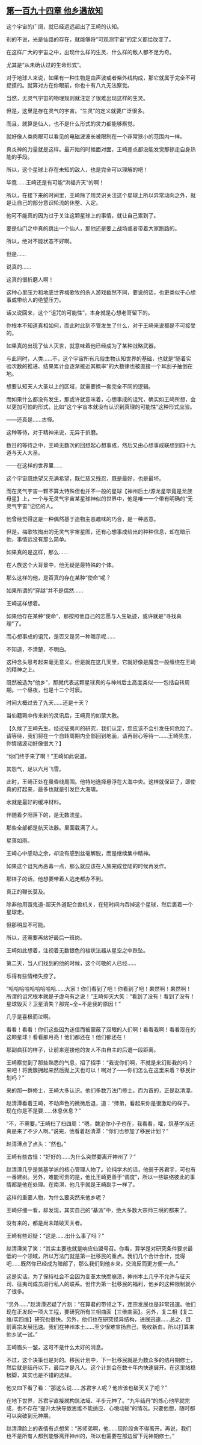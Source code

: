 ## [第一百九十四章 他乡遇故知](https://www.xxbiquge.com/11_11207/9224625.html)


  这个宇宙的广阔，就已经远远超出了王崎的认知。

  别的不说，光是仙路的存在，就能够将“可观测宇宙”的定义都给改变了。

  在这样广大的宇宙之中，出现什么样的生灵、什么样的敌人都不足为奇。

  尤其是“从未确认过的生命形式”。

  对于地球人来说，如果有一种生物是由声波或者紫外线构成，那它就属于完全不可捉摸的。就算对方在你眼前，你也十有八九无法察觉。

  当然，无灵气宇宙的物理规则就注定了很难出现这样的生灵。

  但是，这里是存在灵气的宇宙。“生灵”的定义就要广泛很多。

  而且，就算是仙人，也不是什么形式的灵力都能够察觉。

  就好像人类肉眼可以看见的电磁波波长被限制在一个非常狭小的范围内一样。

  真炎神的力量就是这样。最开始的时候面对面，王崎差点都没能发觉那掠走自身热能的手段。

  所以，这个星球上存在未知的敌人，也是完全可以理解的吧！

  毕竟……王崎还是有可能“洪福齐天”的啊！

  所以，在接下来的时间里，王崎除了用灵识关注这个星球上所以异常动向之外，就是让自己的部分意识轮流的休整、入定。

  他可不能真的因为过于关注这颗星球上的事情，就让自己累到了。

  要是仙门之中真的跳出一个仙人，那他还是要上战场或者带着大家跑路的。

  所以，绝对不能状态不好啊。

  但是……

  说真的……

  这真的很折磨人啊！

  这种心里压力和地底世界梅歌牧的杀人游戏截然不同，要说的话，也更类似于心想事成带给人的绝望压力。

  话又说回来，这个“诅咒的可能性”，本身就是心想老哥留下的。

  你根本不知道真相如何，而此时此刻不管发生了什么，对于王崎来说都是不可接受的。

  如果真的出现了仙人灭世，就意味着他已经成为了某种战略武器。

  与此同时，人类……不，这个宇宙所有凡俗生物认知世界的基础，也就是“随着实验次数的推进、结果累计会逐渐接近其概率”的大数律也被直接一个耳刮子抽倒在地。

  想要认知天人大圣以上的区域，就需要换一套完全不同的逻辑。

  而如果什么都没有发生，那或许就意味着，心想事成的诅咒，确实如王崎所想，会以更加可怕的形式，比如“这个宇宙本就没有认识到真理的可能性”这种形式应验。

  ——还真是……古怪。

  这种等待，对于精神来说，无异于折磨。

  数日的等待之中，王崎无数次的回想起心想事成，然后又由心想事成联想到四十九道与天人大圣。

  ——在这样的世界里……

  这个宇宙既绝望又充满希望，既仁慈又残忍，既是最好，也是最坏。

  而在灵气宇宙一颗不算太特殊但也并不一般的星球【神州后土/源龙星毕竟是龙族母星】上，一个与无灵气宇宙某星球神似的世界中，他是唯一一个带有明确的“无灵气宇宙”记忆的人。

  他曾经觉得这是一种偶然基于造物主恶趣味的巧合，是一种恶意。

  但是，梅歌牧掏出的无灵气宇宙星图，还有心想事成给出的种种信息，却在暗示他，事情远没有那么简单。

  如果真的是这样，那么……

  在人族这个大背景中，他无疑是最特殊的个体。

  那么这样的他，是否真的存在某种“使命”呢？

  如果所谓的“穿越”并不是偶然……

  王崎这样想着。

  如果他存在某种“使命”，那按照他自己的志愿与人生轨迹，或许就是“寻找真理”了。

  而心想事成的诅咒，是否又是另一种暗示呢……

  不知道，不清楚，不明白。

  这种念头思考起来毫无意义。但是就在这几天里，它就好像是魔念一般缠绕在王崎的精神之上。

  既然被选为“他乡”，那就代表这颗星球真的与神州后土高度类似——包括自转周期。一个昼夜，也是十二个时辰。

  时间大概过去了九天……还是十天？

  当仙籍珮中传来新的灵讯后，王崎真的如蒙大赦。

  【久候了王崎先生。经过征夷司的研究，我们认定，您应该不会引发任何危险了。请等待，我们将在一个自转周期内全部回到地面，请再耐心等待一……王崎先生，你情绪波动好像很大？】

  “你们终于来了啊！”王崎如此说道。

  其怨气，足以六月飞雪。

  此时，王崎正处在晨昏线周围。他特地选择悬浮在大海中央。这样就保证了，即使真的打起来，最多也就是引发巨大海啸。

  水就是最好的缓冲材料。

  伴随着夕阳落下的，是无数流星。

  那些全部都是航天法器。里面载满了人。

  星落如雨。

  王崎心中感动之余，却没有感到丝毫解脱，而是继续集中精神。

  如果这个诅咒再恶毒一点，那么就应该在人族完成登陆的时候再发作。

  那样子的话，他想要带着人逃走都办不到。

  真正的鞭长莫及。

  除非他用饿鬼道-超天外道配合兽机关，在短时间内吞掉这个星球，然后裹着一个星球走。

  但那明显不可能。

  所以，还需要再站好最后一班岗。

  王崎如此想着，注视着无数银色的梭状法器从星空之中跌坠。

  第二天，当人们找到的他的时候，这个可敬的人已经……

  乐得有些情绪失控了。

  “哈哈哈哈哈哈哈哈哈……大家！你们看到了吧！你看到了吧！果然啊！果然啊！所谓的诅咒根本就是子虚乌有之说！”王崎仰天大笑：“看到了没有！看到了没有！星球毁灭？卫星消失？那完~全~不是我的原因！”

  几乎是喜极而泣啊。

  看看！看看！你们这些因为迷信而被蒙蔽了双眼的人们啊！看看我啊！看看现在的这颗星球！看看那月亮！他们都还在！他们都还在！

  那副疯狂的样子，让前来迎接他的友人不由自主的后退一段距离。

  王崎察觉到了那些熟悉的气息，招了招手：“我说你们啊，不就是来幻影我的吗？来吧！将我簇拥起来然后抛上天也可以！啊对了——你们怎么在这里来着？移民计划吗？”

  来的那一群修士，王崎大多认识。他们多数万法门修士。而为首的，正是赵清潭。

  赵清潭看着王崎，不动声色的微微后退，道：“师弟，看起来你是很激动的样子。现在你是不是要……休息休息？”

  “不，不需要。”王崎扫了扫四周：“嗯，魏沧你小子也在，我看看，嚯，筑基学派还真是来了不少人啊。”说完，他看着赵清潭：“你们也参加了移民计划？”

  赵清潭点了点头：“然也。”

  王崎有些古怪：“好好的……为什么突然要离开神州了？”

  赵清潭几乎是筑基学派的核心管理人物了。论纯学术的话，他弱于苏君宇，可也有一番建树。另外，难能可贵的是，他比王崎更善于“调度”，所以一些联络彼此的事情都是他在处理。在南溟，他几乎就是王崎副手一样了。

  这样的重要人物，为什么要突然来他乡呢？

  王崎仔细一看，却发现，其实自己的“基派”中，绝大多数大宗师三境的都来了。

  没有来的，都是尚未踏破天关者。

  王崎有些迟疑：“这是……出什么事了吗？”

  赵清潭笑了笑：“其实主要也就是响应仙盟号召。你看，算学是对研究条件要求最低的一个领域，所以万法门就是第一批移民的重点。我们几个合计合计，觉得吧……既然你已经成为暗部了，那么我们到他乡来，交流反而更方便一点。”

  这是实话。为了保持社会不会因为变革太快而崩溃，神州本土几乎不允许与征天司、征夷司成员进行私人的联系。但作为第一批移民的福利，他乡的这种限制就小了很多。

  “另外……”赵清潭迟疑了片刻：“在算君的带领之下，连宗发展也是非常迅速。他们现在正发起一项大工程，要研究所有三相曲面【三维曲面】。另外，复二相【复二维/实四维】研究也很快。另外，他们也在研究怪异结构，进展迅速……总之，目前离宗发展迅速。我们在神州本土……至少很难宣扬自己，吸收新血，所以打算来他乡试一试。”

  王崎眉头一皱，这可不是什么太好的消息。

  不过，这个决策也是对的。移民计划中，下一批移民就是为数众多的结丹期修士，然后就是结丹以下，最后才是凡人。这个计划会在数十年内快速展开。在这里站稳根脚，其实也是不错的选择。

  他又四下看了看：“那这么说……苏君宇人呢？他应该也破天关了吧？”

  在地下世界，苏君宇直接就构筑法域、半步元神了。“九年结丹”的炼心他早就完成，也不存在“提升太快导致思维不能适应、心境动摇”的情况。只要他想，随时都可以突破到元神期。

  赵清潭脸上的表情有点想笑：“苏师弟啊，他……现阶段舍不得离开。再说，我们也不是所有人都到能够离开神州的，所以也需要在那边留下元神期修士。”
